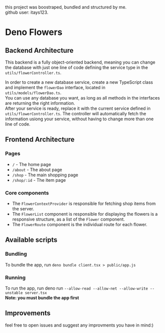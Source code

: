 this project was boostraped, bundled and structured by me. <br />
github user: itays123.

# Deno Flowers

## Backend Architecture

This backend is a fully object-oriented backend, meaning you can change the database with just one line of code defining the service type in the `utils/flowerController.ts`.

In order to create a new database service, create a new TypeScript class and implement the `flowerDao` interface, located in `utils/models/flowerDao.ts`.<br />
You can use any database you want, as long as all methods in the interfaces are returning the right information.<br />
After your service is ready, replace it with the current service defined in `utils/flowerController.ts`. The controller will automatically fetch the information usiong your service, without having to change more than one line of code.

## Frontend Architecture

### Pages
- `/` - The home page
- `/about` - The about page
- `/shop` - The main shopping page
- `/shop/:id` - The item page

### Core components
- The `FlowerContextProvider` is responsible for fetching shop items from the server.
- The `FlowerList` component is responsible for displaying the flowers is a responsive structure, as a list of the `Flower` component.
- The `FlowerRoute` component is the individual route for each flower.

## Available scripts

### Bundling

To bundle the app, run `deno bundle client.tsx > public/app.js`

### Running

To run the app, run deno run `--allow-read --allow-net --allow-write --unstable server.tsx`<br />
**Note: you must bundle the app first**

## Improvements

feel free to open issues and suggest any improvments you have in mind:)

